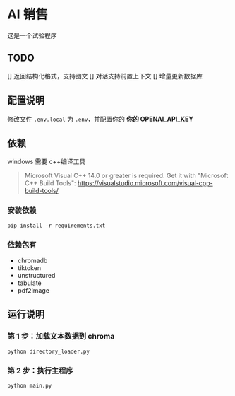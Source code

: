 # AI 销售

这是一个试验程序

## TODO

[] 返回结构化格式，支持图文
[] 对话支持前置上下文
[] 增量更新数据库

## 配置说明

修改文件 `.env.local` 为 `.env`，并配置你的 **你的 OPENAI_API_KEY**

## 依赖

windows 需要 c++编译工具

> Microsoft Visual C++ 14.0 or greater is required. Get it with "Microsoft C++ Build Tools": https://visualstudio.microsoft.com/visual-cpp-build-tools/

### 安装依赖

```
pip install -r requirements.txt
```

### 依赖包有

- chromadb
- tiktoken
- unstructured
- tabulate
- pdf2image

## 运行说明

### 第 1 步：加载文本数据到 chroma

```
python directory_loader.py
```

### 第 2 步：执行主程序

```
python main.py
```
